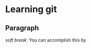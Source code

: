 # Learning git
## Paragraph
_soft break_: You can accomplish this by 
<!--stackedit_data:
eyJoaXN0b3J5IjpbMTI2MzMzNDYxOSwtMTg5MDA1MzY5M119
-->